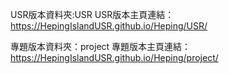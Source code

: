USR版本資料夾:USR
USR版本主頁連結：https://HepingIslandUSR.github.io/Heping/USR/

專題版本資料夾：project
專題版本主頁連結：https://HepingIslandUSR.github.io/Heping/project/
